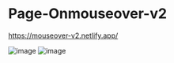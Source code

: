 # Page-Onmouseover-v2
https://mouseover-v2.netlify.app/

![image](https://user-images.githubusercontent.com/115717042/220243416-8fcf4a12-defa-4700-83dd-a30e2151c642.png)
![image](https://user-images.githubusercontent.com/115717042/220243475-3621cca1-8b54-4c24-9517-cf29e06043b2.png)
